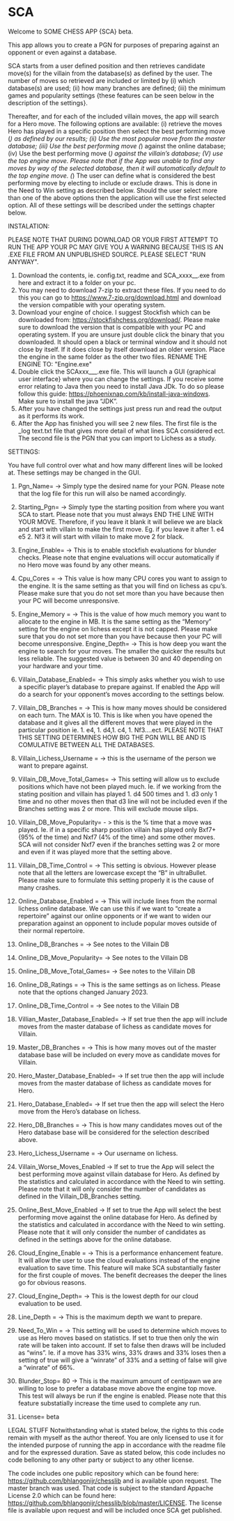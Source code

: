 # SCA
Welcome to SOME CHESS APP {SCA} beta.

This app allows you to create a PGN for purposes of preparing against an opponent or even against a database. 

SCA starts from a user defined position and then retrieves candidate move(s) for the villain from the database(s) as defined by the user. The number of moves so retrieved are included or limited by (i) which database(s) are used; (ii) how many branches are defined; (iii) the minimum games and popularity settings {these features can be seen below in the description of the settings}. 

Thereafter, and for each of the included villain moves, the app will search for a Hero move. The following options are available: (i) retrieve the moves Hero has played in a specific position then select the best performing move (*) as defined by our results; (ii) Use the most popular move from the master database; (iii) Use the best performing move (*) against the online database; (iv) Use the best performing move (*) against the villain’s database; (V) use the top engine move. Please note that if the App was unable to find any moves by way of the selected database, then it will automatically default to the top engine move. (*) The user can define what is considered the best performing move by electing to include or exclude draws. This is done in the Need to Win setting as described below. Should the user select more than one of the above options then the application will use the first selected option. All of these settings will be described under the settings chapter below.

INSTALATION: 

PLEASE NOTE THAT DURING DOWNLOAD OR YOUR FIRST ATTEMPT TO RUN THE APP YOUR PC MAY GIVE YOU A WARNING BECAUSE THIS IS AN .EXE FILE FROM AN UNPUBLISHED SOURCE. PLEASE SELECT "RUN ANYWAY". 
1)	Download the contents, ie. config.txt, readme and SCA_xxxx__.exe from here and extract it to a folder on your pc. 
2) You may need to download 7-zip to extract these files. If you need to do this you can go to https://www.7-zip.org/download.html and download the version compatible with your operating system. 
3)	Download your engine of choice. I suggest Stockfish which can be downloaded from: https://stockfishchess.org/download/. Please make sure to download the version that is compatible with your PC and operating system. If you are unsure just double click the binary that you downloaded. It should open a black or terminal window and it should not close by itself. If it does close by itself download an older version. Place the engine in the same folder as the other two files. RENAME THE ENGINE TO: "Engine.exe"
4)	Double click the SCAxxx___.exe file. This will launch a GUI {graphical user interface} where you can change the settings. If you receive some error relating to Java then you need to install Java JDk. To do so please follow this guide: https://phoenixnap.com/kb/install-java-windows. Make sure to install the java “JDK”.
5) After you have changed the settings just press run and read the output as it performs its work. 
6)	After the App has finished you will see 2 new files. The first file is the _log text.txt file that gives more detail of what lines SCA considered ect. The second file is the PGN that you can import to Lichess as a study.

SETTINGS:


You have full control over what and how many different lines will be looked at. These settings may be changed in the GUI. 
1) Pgn_Name= -> Simply type the desired name for your PGN. Please note that the log file for this run will also be named accordingly. 
2) Starting_Pgn= -> Simply type the starting position from where you want SCA to start. Please note that you must always END THE LINE WITH YOUR MOVE. Therefore, if you leave it blank it will believe we are black and start with villain to make the first move. Eg. if you leave it after 1. e4 e5 2. Nf3 it will start with villain to make move 2 for black. 
3) Engine_Enable= -> This is to enable stockfish evaluations for blunder checks. Please note that engine evaluations will occur automatically if no Hero move was found by any other means. 
4) Cpu_Cores = -> This value is how many CPU cores you want to assign to the engine. It is the same setting as that you will find on lichess as cpu’s. Please make sure that you do not set more than you have because then your PC will become unresponsive. 
5) Engine_Memory = -> This is the value of how much memory you want to allocate to the engine in MB. It is the same setting as the “Memory” setting for the engine on lichess except it is not capped. Please make sure that you do not set more than you have because then your PC will become unresponsive.
Engine_Depth= -> This is how deep you want the engine to search for your moves. The smaller the quicker the results but less reliable. The suggested value is between 30 and 40 depending on your hardware and your time. 
6)  Villain_Database_Enabled= -> This simply asks whether you wish to use a specific player’s database to prepare against. If enabled the App will do a search for your opponent’s moves according to the settings below. 
7) Villain_DB_Branches = -> This is how many moves should be considered on each turn. The MAX is 10. This is like when you have opened the database and it gives all the different moves that were played in the particular position ie. 1. e4, 1. d4,1. c4, 1. Nf3….ect. PLEASE NOTE THAT THIS SETTING DETERMINES HOW BIG THE PGN WILL BE AND IS COMULATIVE BETWEEN ALL THE DATABASES. 
8)  Villain_Lichess_Username = -> this is the username of the person we want to prepare against.
9)  Villain_DB_Move_Total_Games= -> This setting will allow us to exclude positions which have not been played much. Ie. if we working from the stating position and villain has played 1. d4 500 times and 1. d3 only 1 time and no other moves then that d3 line will not be included even if the Branches setting was 2 or more. This will exclude mouse slips.
10)  Villain_DB_Move_Popularity= - > this is the % time that a move was played. Ie. if in a specific sharp position villain has played only Bxf7+ {95% of the time) and Nxf7 (4% of the time} and some other moves. SCA will not consider Nxf7 even if the branches setting was 2 or more and even if it was played more that the setting above.
11)  Villain_DB_Time_Control = -> This setting is obvious. However please note that all the letters are lowercase except the “B” in ultraBullet. Please make sure to formulate this setting properly it is the cause of many crashes. 
12)  Online_Database_Enabled = -> This will include lines from the normal lichess online database. We can use this if we want to “create a repertoire” against our online opponents or if we want to widen our preparation against an opponent to include popular moves outside of their normal repertoire.
13)  Online_DB_Branches = -> See notes to the Villain DB 
14)  Online_DB_Move_Popularity= -> See notes to the Villain DB 
15)  Online_DB_Move_Total_Games= -> See notes to the Villain DB 
16)  Online_DB_Ratings = -> This is the same settings as on lichess. Please note that the options changed January 2023.
17)  Online_DB_Time_Control = -> See notes to the Villain DB 
18)  Villian_Master_Database_Enabled= -> If set true then the app will include moves from the master database of lichess as candidate moves for Villain. 
19)  Master_DB_Branches = -> This is how many moves out of the master database base will be included on every move as candidate moves for Villain. 
20)  Hero_Master_Database_Enabled= -> If set true then the app will include moves from the master database of lichess as candidate moves for Hero. 
21) Hero_Database_Enabled= -> If set true then the app will select the Hero move from the Hero’s database on lichess. 
22)  Hero_DB_Branches = -> This is how many candidates moves out of the Hero database base will be considered for the selection described above. 
23)  Hero_Lichess_Username = -> Our username on lichess.
24)  Villain_Worse_Moves_Enabled -> If set to true the App will select the best performing move against villain database for Hero. As defined by the statistics and calculated in accordance with the Need to win setting.  Please note that it will only consider the number of candidates as defined in the Villain_DB_Branches setting.
25)  Online_Best_Move_Enabled -> If set to true the App will select the best performing move against the online database for Hero.  As defined by the statistics and calculated in accordance with the Need to win setting.  Please note that it will only consider the number of candidates as defined in the settings above for the online database.

22)  Cloud_Engine_Enable = -> This is a performance enhancement feature. It will allow the user to use the cloud evaluations instead of the engine evaluation to save time. This feature will make SCA substantially faster for the first couple of moves. The benefit decreases the deeper the lines go for obvious reasons.
19)  Cloud_Engine_Depth= -> This is the lowest depth for our cloud evaluation to be used.
20)  Line_Depth = -> This is the maximum depth we want to prepare. 
21)  Need_To_Win = -> This setting will be used to determine which moves to use as Hero moves based on statistics. If set to true then only the win rate will be taken into account. If set to false then draws will be included as “wins”. Ie. if a move has 33% wins, 33% draws and 33% loses then a setting of true will give a “winrate” of 33% and a setting of false will give a “winrate” of 66%. 
22)  Blunder_Stop= 80 -> This is the maximum amount of centipawn we are willing to lose to prefer a database move above the engine top move. This test will always be run if the engine is enabled. Please note that this feature substatially increase the time used to complete any run.
23)  License= beta



LEGAL STUFF
Notwithstanding what is stated below, the rights to this code remain with myself as the author thereof. You are only licensed to use it for the intended purpose of running the app in accordance with the readme file and for the expressed duration.
Save as stated below, this code includes no code belloning to any other party or subject to any other license.

The code includes one public repository which can be found here: https://github.com/bhlangonijr/chesslib and is available upon request. The master branch was used. That code is subject to the standard Appache License 2.0 which can be found here: https://github.com/bhlangonijr/chesslib/blob/master/LICENSE. The license file is available upon request and will be included once SCA get published.


